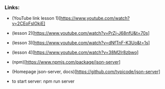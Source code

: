 ### Links:
- (YouTube link lesson 1)[https://www.youtube.com/watch?v=2CEoFsIOkiE]
- (lesson 2)[https://www.youtube.com/watch?v=PrZj-J68nfU&t=70s]
- (lesson 3)[https://www.youtube.com/watch?v=dNfTnF-K3Uo&t=1s]
- (lesson 4)[https://www.youtube.com/watch?v=38M2lr8zbwo]
- (npm)[https://www.npmjs.com/package/json-server]
- (Homepage json-server, docs)[https://github.com/typicode/json-server]

- to start server: npm run server